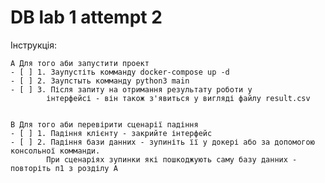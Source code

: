 # DB lab 1 attempt 2

Інструкція:

    А Для того аби запустити проект
    - [ ] 1. Заупустіть комманду docker-compose up -d
    - [ ] 2. Заупстыть комманду python3 main
    - [ ] 3. Після запиту на отримання результату роботи у 
            інтерфейсі - він також з'явиться у вигляді файлу result.csv 


    В Для того аби перевірити сценарії падіння
    - [ ] 1. Падіння клієнту - закрийте інтерфейс
    - [ ] 2. Падіння бази данних - зупиніть її у докері або за допомогою консольної комманди.
            При сценаріях зупинки які пошкоджують саму базу данних - повторіть п1 з розділу А 
